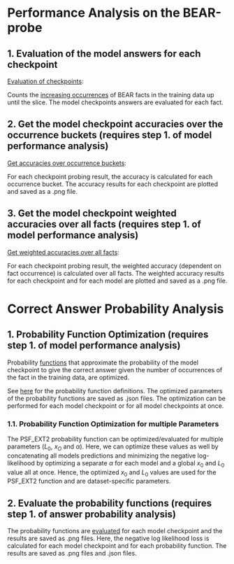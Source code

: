 # Performance Analysis on the BEAR-probe

## 1. Evaluation of the model answers for each checkpoint

[Evaluation of checkpoints](model_performance_analysis/get_model_checkpoint_answer_for_occurrences_in_slices_data.py):

Counts the [increasing occurrences](https://github.com/Jabbawukis/sample-efficiency-evaluation-results/tree/main/fact_matching_results/BEAR-big/wikimedia_wikipedia_20231101_en/evaluation_on_slices) of BEAR facts in the training data up until the slice.
The model checkpoints answers are evaluated for each fact.

## 2. Get the model checkpoint accuracies over the occurrence buckets (requires step 1. of model performance analysis)

[Get accuracies over occurrence buckets](model_performance_analysis/eval_model_checkpoint_occurrence_bucket_accuracy_on_slices.py):

For each checkpoint probing result, the accuracy is calculated for each occurrence bucket.
The accuracy results for each checkpoint are plotted and saved as a .png file.

## 3. Get the model checkpoint weighted accuracies over all facts (requires step 1. of model performance analysis)

[Get weighted accuracies over all facts](model_performance_analysis/eval_model_checkpoint_weighted_accuracy_on_slices.py):

For each checkpoint probing result, the weighted accuracy (dependent on fact occurrence) is calculated over all facts.
The weighted accuracy results for each checkpoint and for each model are plotted and saved as a .png file.

# Correct Answer Probability Analysis

## 1. Probability Function Optimization (requires step 1. of model performance analysis)

Probability [functions](correct_answer_probability_analysis/probability_function_optimization)
that approximate the probability of the model checkpoint to give the correct answer given 
the number of occurrences of the fact in the training data, are optimized.

See [here](https://github.com/Jabbawukis/sample-efficiency-evaluation-results/blob/main/probing_on_dataset_slices.md)
for the probability function definitions.
The optimized parameters of the probability functions are saved as .json files.
The optimization can be performed for each model checkpoint or for all model checkpoints at once.

### 1.1. Probability Function Optimization for multiple Parameters

The PSF_EXT2 probability function can be optimized/evaluated for multiple parameters ($L_0$, $x_O$ and $\alpha$).
Here, we can optimize these values as well by concatenating all models predictions
and minimizing the negative log-likelihood
by optimizing a separate $\alpha$ for each model and a global $x_0$ and $L_0$ value all at once.
Hence, the optimized $x_0$ and $L_0$ values are used for the PSF_EXT2 function and are dataset-specific parameters.

## 2. Evaluate the probability functions (requires step 1. of answer probability analysis)

The probability functions are [evaluated](correct_answer_probability_analysis/eval_probability_functions_nll.py) for each model checkpoint and the results are saved as .png files.
Here, the negative log likelihood loss is calculated for each model checkpoint and for each probability function.
The results are saved as .png files and .json files.